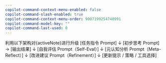 ```yaml
---
copilot-command-context-menu-enabled: false
copilot-command-slash-enabled: true
copilot-command-context-menu-order: 9007199254740991
copilot-command-model-key: ""
copilot-command-last-used: 0
---
```

利用以下架构对{activeNote}进行升级
[任务指令 Prompt]
        ↓
[初步思考 Prompt] → [输出结果]
        ↓
[自我评估 Prompt（Self-Eval）]
        ↓
[元认知分析 Prompt（Meta-Reflect）]
        ↓
[改进建议 Prompt（Refinement）]
        ↓
[更新提示 / 策略 / 工具选择]